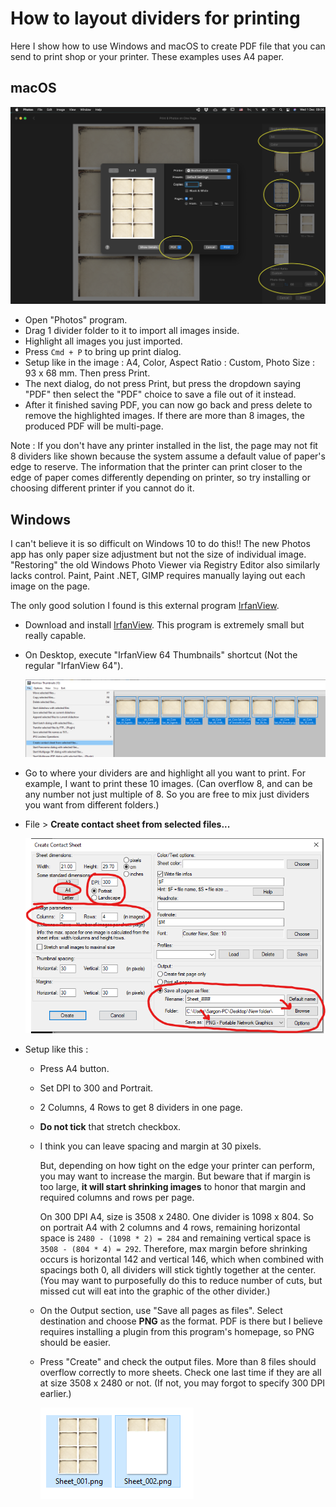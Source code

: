 # How to layout dividers for printing

Here I show how to use Windows and macOS to create PDF file that you can send to print shop or your printer. These examples uses A4 paper.

## macOS

![macOS printing](./Images/print-1.png)

- Open "Photos" program.
- Drag 1 divider folder to it to import all images inside.
- Highlight all images you just imported.
- Press `Cmd + P` to bring up print dialog.
- Setup like in the image : A4, Color, Aspect Ratio : Custom, Photo Size : 93 x 68 mm. Then press Print.
- The next dialog, do not press Print, but press the dropdown saying "PDF" then select the "PDF" choice to save a file out of it instead.
- After it finished saving PDF, you can now go back and press delete to remove the highlighted images. If there are more than 8 images, the produced PDF will be multi-page.

Note : If you don't have any printer installed in the list, the page may not fit 8 dividers like shown because the system assume a default value of paper's edge to reserve. The information that the printer can print closer to the edge of paper comes differently depending on printer, so try installing or choosing different printer if you cannot do it.

## Windows

I can't believe it is so difficult on Windows 10 to do this!! The new Photos app has only paper size adjustment but not the size of individual image. "Restoring" the old Windows Photo Viewer via Registry Editor also similarly lacks control. Paint, Paint .NET, GIMP requires manually laying out each image on the page.

The only good solution I found is this external program [IrfanView](https://www.irfanview.com/).

- Download and install [IrfanView](https://www.irfanview.com/). This program is extremely small but really capable.
- On Desktop, execute "IrfanView 64 Thumbnails" shortcut (Not the regular "IrfanView 64").

  ![Windows printing](./Images/print-2.png)

- Go to where your dividers are and highlight all you want to print. For example, I want to print these 10 images. (Can overflow 8, and can be any number not just multiple of 8. So you are free to mix just dividers you want from different folders.)
- File > **Create contact sheet from selected files...**

  ![Windows printing](./Images/print-3.png)

- Setup like this : 
  - Press A4 button.
  - Set DPI to 300 and Portrait.
  - 2 Columns, 4 Rows to get 8 dividers in one page.
  - **Do not tick** that stretch checkbox.
  - I think you can leave spacing and margin at 30 pixels.
  
    But, depending on how tight on the edge your printer can perform, you may want to increase the margin. But beware that if margin is too large, **it will start shrinking images** to honor that margin and required columns and rows per page.
	
    On 300 DPI A4, size is 3508 x 2480. One divider is 1098 x 804. So on portrait A4 with 2 columns and 4 rows, remaining horizontal space is `2480 - (1098 * 2) = 284` and remaining vertical space is `3508 - (804 * 4) = 292`. Therefore, max margin before shrinking occurs is horizontal 142 and vertical 146, which when combined with spacings both 0, all dividers will stick tightly together at the center. (You may want to purposefully do this to reduce number of cuts, but missed cut will eat into the graphic of the other divider.)

  - On the Output section, use "Save all pages as files". Select destination and choose **PNG** as the format. PDF is there but I believe requires installing a plugin from this program's homepage, so PNG should be easier.
  - Press "Create" and check the output files. More than 8 files should overflow correctly to more sheets. Check one last time if they are all at size 3508 x 2480 or not. (If not, you may forgot to specify 300 DPI earlier.)

    ![Windows printing](./Images/print-4.png)
